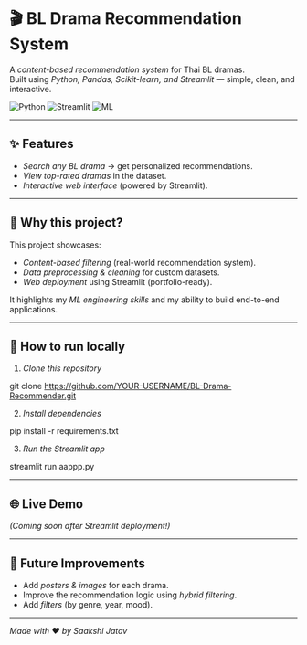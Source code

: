 # 🎬 BL Drama Recommendation System  

A *content-based recommendation system* for Thai BL dramas.  
Built using *Python, Pandas, Scikit-learn, and Streamlit* — simple, clean, and interactive.  

![Python](https://img.shields.io/badge/Made%20with-Python-blue?style=for-the-badge&logo=python)
![Streamlit](https://img.shields.io/badge/Deployed%20with-Streamlit-red?style=for-the-badge&logo=streamlit)
![ML](https://img.shields.io/badge/Project-Machine%20Learning-green?style=for-the-badge)

---

## ✨ Features
- *Search any BL drama* → get personalized recommendations.  
- *View top-rated dramas* in the dataset.  
- *Interactive web interface* (powered by Streamlit).  

---

## 🎯 Why this project?  
This project showcases:  
- *Content-based filtering* (real-world recommendation system).  
- *Data preprocessing & cleaning* for custom datasets.  
- *Web deployment* using Streamlit (portfolio-ready).  

It highlights my *ML engineering skills* and my ability to build end-to-end applications.

---

## 🚀 How to run locally

1. *Clone this repository*

git clone https://github.com/YOUR-USERNAME/BL-Drama-Recommender.git

2. *Install dependencies*

pip install -r requirements.txt

3. *Run the Streamlit app*

streamlit run aappp.py

---

## 🌐 Live Demo  
*(Coming soon after Streamlit deployment!)*  

---

## 🔮 Future Improvements  
- Add *posters & images* for each drama.  
- Improve the recommendation logic using *hybrid filtering*.  
- Add *filters* (by genre, year, mood).  

---

*Made with ❤ by Saakshi Jatav*
